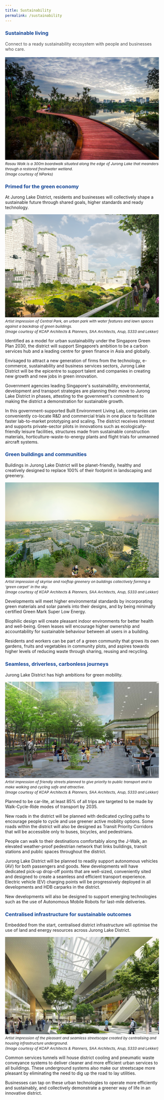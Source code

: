 ```yaml
---
title: Sustainability
permalink: /sustainability
---
```

<h3 style="color:#124596; font-weight:bold;">Sustainable living</h3>

<h4 style="color:#484848; font-weight:normal;margin-top: 0;">Connect to a ready sustainability ecosystem with people and businesses who care.</h4>

![Alt text for image on Isomer site](/images/jld_rasauwalk.jpg)
<span style="font-size:12px; font-style:italic;">Rasau Walk is a 300m boardwalk situated along the edge of Jurong Lake that meanders through a restored freshwater wetland. <br> (Image courtesy of NParks)</span>

<h3 style="color:#124596; font-weight:bold;">Primed for the green economy </h3>

At Jurong Lake District, residents and businesses will collectively shape a sustainable future through shared goals, higher standards and ready technology.

![Alt text for image on Isomer site](/images/JLD_03_Central_park.jpg)
<span style="font-size:12px; font-style:italic;">Artist impression of Central Park, an urban park with water features and lawn spaces against a backdrop of green buildings. <br> (Image courtesy of KCAP Architects & Planners, SAA Architects, Arup, S333 and Lekker)
 </span>

Identified as a model for urban sustainability under the Singapore Green Plan 2030, the district will support Singapore’s ambition to be a carbon services hub and a leading centre for green finance in Asia and globally.

Envisaged to attract a new generation of firms from the technology, e-commerce, sustainability and business services sectors, Jurong Lake District will be the epicentre to support talent and companies in creating new growth and new jobs in green innovation.

Government agencies leading Singapore's sustainability, environmental, development and transport strategies are planning their move to Jurong Lake District in phases, attesting to the government's commitment to making the district a demonstration for sustainable growth. 

In this government-supported Built Environment Living Lab, companies can conveniently co-locate R&amp;D and commercial trials in one place to facilitate faster lab-to-market prototyping and scaling. The district receives interest and supports private-sector pilots in innovations such as ecologically-friendly leisure facilities, structures made from sustainable construction materials, horticulture-waste-to-energy plants and flight trials for unmanned aircraft systems.  

<h3 style="color:#124596; font-weight:bold;">Green buildings and communities </h3>

Buildings in Jurong Lake District will be planet-friendly, healthy and creatively designed to replace 100% of their footprint in landscaping and greenery.

![Alt text for image on Isomer site](/images/jld_rooftopterraceB.png)
<span style="font-size:12px; font-style:italic;"> Artist impression of skyrise and rooftop greenery on buildings collectively forming a ‘green carpet’ in the sky. <br>(Image courtesy of KCAP Architects & Planners, SAA Architects, Arup, S333 and Lekker)
</span>

Developments will meet higher environmental standards by incorporating green materials and solar panels into their designs, and by being minimally certified Green Mark Super Low Energy. 

Biophilic design will create pleasant indoor environments for better health and well-being. Green leases will encourage higher ownership and accountability for sustainable behaviour between all users in a building. 

Residents and workers can be part of a green community that grows its own gardens, fruits and vegetables in community plots, and aspires towards higher levels of reducing waste through sharing, reusing and recycling. 


<h3 style="color:#124596; font-weight:bold;">Seamless, driverless, carbonless journeys</h3>

Jurong Lake District has high ambitions for green mobility.

![Alt text for image on Isomer site](/images/jld_jwalk_rev.jpg)
<span style="font-size:12px; font-style:italic;">Artist impression of friendly streets planned to give priority to public transport and to make walking and cycling safe and attractive. <br>(Image courtesy of KCAP Architects & Planners, SAA Architects, Arup, S333 and Lekker)
</span>

Planned to be car-lite, at least 85% of all trips are targeted to be made by Walk-Cycle-Ride modes of transport by 2035. 

New roads in the district will be planned with dedicated cycling paths to encourage people to cycle and use greener active mobility options. Some roads within the district will also be designed as Transit Priority Corridors that will be accessible only to buses, bicycles, and pedestrians. 

People can walk to their destinations comfortably along the J-Walk, an elevated weather-proof pedestrian network that links buildings, transit stations and public spaces throughout the district. 

Jurong Lake District will be planned to readily support autonomous vehicles (AV) for both passengers and goods. New developments will have dedicated pick-up drop-off points that are well-sized, conveniently sited and designed to create a seamless and efficient transport experience. Electric vehicle (EV) charging points will be progressively deployed in all developments and HDB carparks in the district. 

New developments will also be designed to support emerging technologies such as the use of Autonomous Mobile Robots for last-mile deliveries. 


<h3 style="color:#124596; font-weight:bold;">Centralised infrastructure for sustainable outcomes</h3>

Embedded from the start, centralised district infrastructure will optimise the use of land and energy resources across Jurong Lake District.

![Alt text for image on Isomer site](/images/jld_cwalkcrop.jpg)
<span style="font-size:12px; font-style:italic;">Artist impression of the pleasant and seamless streetscape created by centralising and housing infrastructure underground. <br>(Image courtesy of KCAP Architects & Planners, SAA Architects, Arup, S333 and Lekker)
</span>

Common services tunnels will house district cooling and pneumatic waste conveyance systems to deliver cleaner and more efficient urban services to all buildings. These underground systems also make our streetscape more pleasant by eliminating the need to dig up the road to lay utilities. 

Businesses can tap on these urban technologies to operate more efficiently and sustainably, and collectively demonstrate a greener way of life in an innovative district.